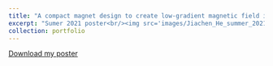 ```yaml
---
title: "A compact magnet design to create low-gradient magnetic field in the presence of magnetic shielding"
excerpt: "Sumer 2021 poster<br/><img src='images/Jiachen_He_summer_2021_poster.png'>"
collection: portfolio
---
```


[Download my poster]('files/Jiachen_He_summer_2021_poster.pdf')